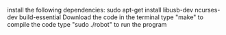 install the following dependencies: sudo apt-get install libusb-dev ncurses-dev build-essential
Download the code in the terminal
type "make" to compile the code
type "sudo ./robot" to run the program
